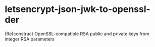 # letsencrypt-json-jwk-to-openssl-der
(Re)construct OpenSSL-compatible RSA public and private keys from integer RSA parameters
